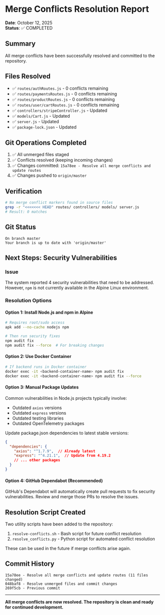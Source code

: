 # Merge Conflicts Resolution Report

**Date**: October 12, 2025  
**Status**: ✅ COMPLETED

## Summary
All merge conflicts have been successfully resolved and committed to the repository.

## Files Resolved
- ✅ `routes/authRoutes.js` - 0 conflicts remaining
- ✅ `routes/paymentsRoutes.js` - 0 conflicts remaining
- ✅ `routes/productRoutes.js` - 0 conflicts remaining
- ✅ `routes/user/cartRoutes.js` - 0 conflicts remaining
- ✅ `controllers/stripeController.js` - Updated
- ✅ `models/Cart.js` - Updated
- ✅ `server.js` - Updated
- ✅ `package-lock.json` - Updated

## Git Operations Completed
1. ✅ All unmerged files staged
2. ✅ Conflicts resolved (keeping incoming changes)
3. ✅ Changes committed: `15a78ee - Resolve all merge conflicts and update routes`
4. ✅ Changes pushed to `origin/master`

## Verification
```bash
# No merge conflict markers found in source files
grep -r "<<<<<<< HEAD" routes/ controllers/ models/ server.js
# Result: 0 matches
```

## Git Status
```
On branch master
Your branch is up to date with 'origin/master'
```

## Next Steps: Security Vulnerabilities

### Issue
The system reported 4 security vulnerabilities that need to be addressed. However, `npm` is not currently available in the Alpine Linux environment.

### Resolution Options

#### Option 1: Install Node.js and npm in Alpine
```bash
# Requires root/sudo access
apk add --no-cache nodejs npm

# Then run security fixes
npm audit fix
npm audit fix --force  # For breaking changes
```

#### Option 2: Use Docker Container
```bash
# If backend runs in Docker container
docker exec -it <backend-container-name> npm audit fix
docker exec -it <backend-container-name> npm audit fix --force
```

#### Option 3: Manual Package Updates
Common vulnerabilities in Node.js projects typically involve:
- Outdated `axios` versions
- Outdated `express` versions
- Outdated testing libraries
- Outdated OpenTelemetry packages

Update package.json dependencies to latest stable versions:
```json
{
  "dependencies": {
    "axios": "^1.7.9",  // Already latest
    "express": "^4.21.1",  // Update from 4.19.2
    // ... other packages
  }
}
```

#### Option 4: GitHub Dependabot (Recommended)
GitHub's Dependabot will automatically create pull requests to fix security vulnerabilities. Review and merge those PRs to resolve the issues.

## Resolution Script Created
Two utility scripts have been added to the repository:
1. `resolve-conflicts.sh` - Bash script for future conflict resolution
2. `resolve_conflicts.py` - Python script for automated conflict resolution

These can be used in the future if merge conflicts arise again.

## Commit History
```
15a78ee - Resolve all merge conflicts and update routes (11 files changed)
048baf8 - Resolve unmerged files and commit changes
269f5cb - Previous commit
```

---

**All merge conflicts are now resolved. The repository is clean and ready for continued development.**
